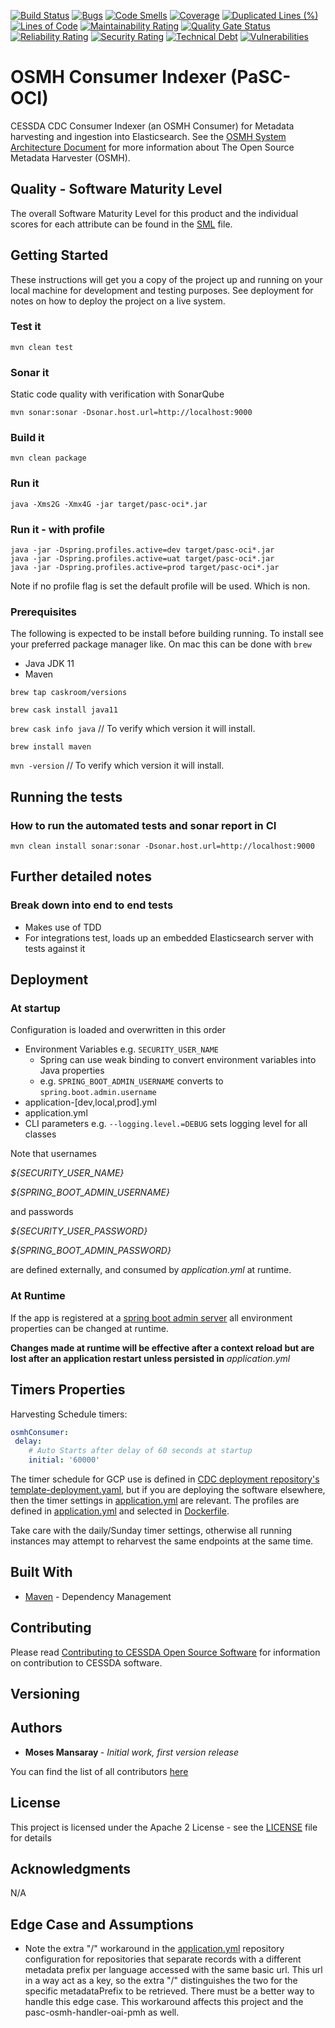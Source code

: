 [![Build Status](https://jenkins.cessda.eu/buildStatus/icon?job=cessda.cdc.osmh-indexer.cmm%2Fmaster)](https://jenkins.cessda.eu/job/cessda.cdc.osmh-indexer.cmm/job/master/)
[![Bugs](https://sonarqube.cessda.eu/api/project_badges/measure?project=eu.cessda.pasc%3Apasc-oci&metric=bugs)](https://sonarqube.cessda.eu/dashboard?id=eu.cessda.pasc%3Apasc-oci)
[![Code Smells](https://sonarqube.cessda.eu/api/project_badges/measure?project=eu.cessda.pasc%3Apasc-oci&metric=code_smells)](https://sonarqube.cessda.eu/dashboard?id=eu.cessda.pasc%3Apasc-oci)
[![Coverage](https://sonarqube.cessda.eu/api/project_badges/measure?project=eu.cessda.pasc%3Apasc-oci&metric=coverage)](https://sonarqube.cessda.eu/dashboard?id=eu.cessda.pasc%3Apasc-oci)
[![Duplicated Lines (%)](https://sonarqube.cessda.eu/api/project_badges/measure?project=eu.cessda.pasc%3Apasc-oci&metric=duplicated_lines_density)](https://sonarqube.cessda.eu/dashboard?id=eu.cessda.pasc%3Apasc-oci)
[![Lines of Code](https://sonarqube.cessda.eu/api/project_badges/measure?project=eu.cessda.pasc%3Apasc-oci&metric=ncloc)](https://sonarqube.cessda.eu/dashboard?id=eu.cessda.pasc%3Apasc-oci)
[![Maintainability Rating](https://sonarqube.cessda.eu/api/project_badges/measure?project=eu.cessda.pasc%3Apasc-oci&metric=sqale_rating)](https://sonarqube.cessda.eu/dashboard?id=eu.cessda.pasc%3Apasc-oci)
[![Quality Gate Status](https://sonarqube.cessda.eu/api/project_badges/measure?project=eu.cessda.pasc%3Apasc-oci&metric=alert_status)](https://sonarqube.cessda.eu/dashboard?id=eu.cessda.pasc%3Apasc-oci)
[![Reliability Rating](https://sonarqube.cessda.eu/api/project_badges/measure?project=eu.cessda.pasc%3Apasc-oci&metric=reliability_rating)](https://sonarqube.cessda.eu/dashboard?id=eu.cessda.pasc%3Apasc-oci)
[![Security Rating](https://sonarqube.cessda.eu/api/project_badges/measure?project=eu.cessda.pasc%3Apasc-oci&metric=security_rating)](https://sonarqube.cessda.eu/dashboard?id=eu.cessda.pasc%3Apasc-oci)
[![Technical Debt](https://sonarqube.cessda.eu/api/project_badges/measure?project=eu.cessda.pasc%3Apasc-oci&metric=sqale_index)](https://sonarqube.cessda.eu/dashboard?id=eu.cessda.pasc%3Apasc-oci)
[![Vulnerabilities](https://sonarqube.cessda.eu/api/project_badges/measure?project=eu.cessda.pasc%3Apasc-oci&metric=vulnerabilities)](https://sonarqube.cessda.eu/dashboard?id=eu.cessda.pasc%3Apasc-oci)

# OSMH Consumer Indexer (PaSC-OCI)

CESSDA CDC Consumer Indexer (an OSMH Consumer) for Metadata harvesting and ingestion into Elasticsearch.
See the [OSMH System Architecture Document](https://docs.google.com/document/d/1RrXjpbyUGdd5FKSjrnQmRdbzaCQzE2W-92lYKs1KeCA/edit) for more information about The Open Source Metadata Harvester (OSMH).

## Quality - Software Maturity Level

The overall Software Maturity Level for this product and the individual scores for each attribute can be found in the  [SML](SML.md) file.


## Getting Started

These instructions will get you a copy of the project up and running on your local machine for development and testing
purposes. See deployment for notes on how to deploy the project on a live system.

### Test it

    mvn clean test

### Sonar it

Static code quality with verification with SonarQube

    mvn sonar:sonar -Dsonar.host.url=http://localhost:9000

### Build it

    mvn clean package

### Run it

    java -Xms2G -Xmx4G -jar target/pasc-oci*.jar

### Run it - with profile

    java -jar -Dspring.profiles.active=dev target/pasc-oci*.jar
    java -jar -Dspring.profiles.active=uat target/pasc-oci*.jar
    java -jar -Dspring.profiles.active=prod target/pasc-oci*.jar

Note if no profile flag is set the default profile will be used. Which is non.

### Prerequisites

The following is expected to be install before building running.  To install see your preferred package manager like.
On mac this can be done with `brew`

* Java JDK 11
* Maven

`brew tap caskroom/versions`

`brew cask install java11`

`brew cask info java`  // To verify which version it will install.

`brew install maven`

`mvn -version` // To verify which version it will install.

## Running the tests

### How to run the automated tests and sonar report in CI

`mvn clean install sonar:sonar -Dsonar.host.url=http://localhost:9000`

## Further detailed notes

### Break down into end to end tests

* Makes use of TDD
* For integrations test, loads up an embedded Elasticsearch server with tests against it

## Deployment

### At startup

Configuration is loaded and overwritten in this order

* Environment Variables e.g. `SECURITY_USER_NAME`
    * Spring can use weak binding to convert environment variables into Java properties
    * e.g. `SPRING_BOOT_ADMIN_USERNAME` converts to `spring.boot.admin.username`
* application-[dev,local,prod].yml
* application.yml
* CLI parameters e.g. `--logging.level.=DEBUG` sets logging level for all classes

Note that usernames

*${SECURITY_USER_NAME}*

*${SPRING_BOOT_ADMIN_USERNAME}*

and passwords

*${SECURITY_USER_PASSWORD}*

*${SPRING_BOOT_ADMIN_PASSWORD}*

are defined externally, and consumed by *application.yml* at runtime.

### At Runtime

If the app is registered at a [spring boot admin server](https://github.com/codecentric/spring-boot-admin)
all environment properties can be changed at runtime.

**Changes made at runtime will be effective after a context reload but are lost
after an application restart unless persisted in** *application.yml*

## Timers Properties

Harvesting Schedule timers:

```yaml
osmhConsumer:
 delay:
    # Auto Starts after delay of 60 seconds at startup
    initial: '60000'
```

The timer schedule for GCP use is defined in [CDC deployment repository's template-deployment.yaml](https://bitbucket.org/cessda/cessda.cdc.deploy/src/master/osmh-indexer/infrastructure/k8s/template-deployment.yaml), but if you are deploying the software elsewhere, then the timer settings in [application.yml](/src/main/resources/application.yml) are relevant. The profiles are defined in [application.yml](/src/main/resources/application.yml) and selected in [Dockerfile](Dockerfile).

Take care with the daily/Sunday timer settings, otherwise all running instances may attempt to reharvest the same endpoints at the same time.

## Built With

* [Maven](https://maven.apache.org/) - Dependency Management

## Contributing

Please read [Contributing to CESSDA Open Source Software](https://bitbucket.org/cessda/cessda.guidelines.public/src/master/CONTRIBUTING.md)
for information on contribution to CESSDA software.

## Versioning

## Authors

* **Moses Mansaray <moses AT doraventures DOT com>** - *Initial work, first version release*

You can find the list of all contributors [here](CONTRIBUTORS.md)

## License

This project is licensed under the Apache 2 License - see the [LICENSE](LICENSE.txt) file for details

## Acknowledgments
N/A

## Edge Case and Assumptions

* Note the extra "/" workaround in the [application.yml](src/main/resources/application.yml) repository configuration for repositories that separate records with a different metadata prefix per language accessed with the same basic url.  This url in a way act as a key, so the extra "/" distinguishes the two for the specific metadataPrefix to be retrieved.  There must be a better way to handle this edge case.  This workaround affects this project and the pasc-osmh-handler-oai-pmh as well.
